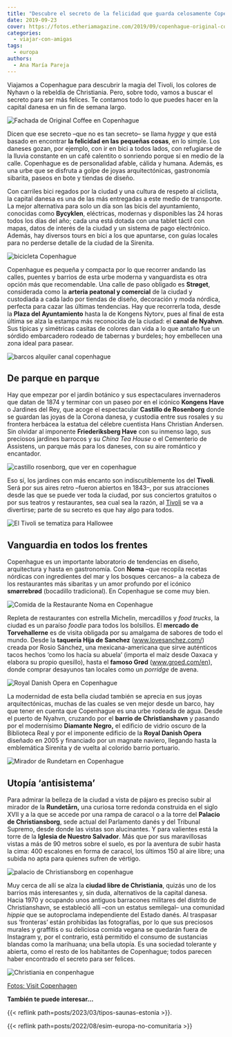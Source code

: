 ```yaml
---
title: "Descubre el secreto de la felicidad que guarda celosamente Copenhague"
date: 2019-09-23
cover: https://fotos.etheriamagazine.com/2019/09/copenhague-original-coffee.jpg
categories: 
  - viajar-con-amigas
tags: 
  - europa
authors: 
  - Ana María Pareja
---
```


Viajamos a Copenhague para descubrir la magia del Tivoli, los colores de Nyhavn o la 
rebeldía de Christiania. Pero, sobre todo, vamos a buscar el secreto para ser más 
felices. Te contamos todo lo que puedes hacer en la capital danesa en un fin de semana 
largo. 

![Fachada de Original Coffee en Copenhague](https://fotos.etheriamagazine.com/2019/09/copenhague-original-coffee.jpg "Original Coffee.")

Dicen que ese secreto –que no es tan secreto– se llama _hygge_ y que está basado en 
encontrar **la felicidad en las pequeñas cosas**, en lo simple. Los daneses gozan, por 
ejemplo, con ir en bici a todos lados, con refugiarse de la lluvia constante en un café 
calentito o sonriendo porque sí en medio de la calle. Copenhague es de personalidad 
afable, cálida y humana. Además, es una urbe que se disfruta a golpe de joyas 
arquitectónicas, gastronomía sibarita, paseos en bote y tiendas de diseño. 

Con carriles bici regados por la ciudad y una cultura de respeto al ciclista, la capital 
danesa es una de las más entregadas a este medio de transporte. La mejor alternativa 
para solo un día son las bicis del ayuntamiento, conocidas como **Bycyklen**, 
eléctricas, modernas y disponibles las 24 horas todos los días del año; cada una está 
dotada con una tablet táctil con mapas, datos de interés de la ciudad y un sistema de 
pago electrónico. Además, hay diversos tours en bici a los que apuntarse, con guías 
locales para no perderse detalle de la ciudad de la Sirenita. 

![bicicleta Copenhague](https://fotos.etheriamagazine.com/2019/09/3-dias-copenhague-en-bici.jpg "La bicicleta es imprescindible en Copenhague.")

Copenhague es pequeña y compacta por lo que recorrer andando las calles, puentes y 
barrios de esta urbe moderna y vanguardista es otra opción más que recomendable. Una 
calle de paso obligado es **Strøget**, considerada como la **arteria peatonal y 
comercial** de la ciudad y custodiada a cada lado por tiendas de diseño, decoración y 
moda nórdica, perfecta para cazar las últimas tendencias. Hay que recorrerla toda, desde 
la **Plaza del Ayuntamiento** hasta la de Kongens Nytorv, pues al final de esta última 
se alza la estampa más reconocida de la ciudad: el **canal de Nyahvn**. Sus típicas y 
simétricas casitas de colores dan vida a lo que antaño fue un sórdido embarcadero 
rodeado de tabernas y burdeles; hoy embellecen una zona ideal para pasear. 

![barcos alquiler canal copenhague](https://fotos.etheriamagazine.com/2019/09/alquilar-barco-copenhague-GoBoat4.jpg "Barcos de alquiler para recorrer el canal.")

## De parque en parque

Hay que empezar por el jardín botánico y sus espectaculares invernaderos que datan de 
1874 y terminar con un paseo por en el icónico **Kongens Have** o Jardines del Rey, que 
acoge el espectacular **Castillo de Rosenborg** donde se guardan las joyas de la Corona 
danesa, y custodia entre sus rosales y su frontera herbácea la estatua del célebre 
cuentista Hans Christian Andersen. Sin olvidar al imponente **Friederiksberg Have** con 
su inmenso lago, sus preciosos jardines barrocos y su _China Tea House_ o el Cementerio 
de Assistens, un parque más para los daneses, con su aire romántico y encantador. 

![castillo rosenborg, que ver en copenhague](https://fotos.etheriamagazine.com/2019/09/copenhague-castillo-Rosenborg.jpg "Castillo de Rosenborg. © Martin Heiberg")

Eso sí, los jardines con más encanto son indiscutiblemente los del **Tivoli**. Será por 
sus aires retro –fueron abiertos en 1843–, por sus atracciones desde las que se puede 
ver toda la ciudad, por sus conciertos gratuitos o por sus teatros y restaurantes, sea 
cual sea la razón, al 
[Tivoli](https://www.tivoligardens.com/en?_ga=2.40356514.1404149184.1568137116-1028718693.1568137116) 
se va a divertirse; parte de su secreto es que hay algo para todos. 

![El Tivoli se tematiza para Hallowee](https://fotos.etheriamagazine.com/2019/09/tivoli-copenhague-halloween.jpg "El Tivoli se tematiza para Halloween y en otras ocasiones especiales del año.")

## Vanguardia en todos los frentes

Copenhague es un importante laboratorio de tendencias en diseño, arquitectura y hasta en 
gastronomía. Con **Noma** –que recopila recetas nórdicas con ingredientes del mar y los 
bosques cercanos– a la cabeza de los restaurantes más sibaritas y un amor profundo por 
el icónico **smørrebrød** (bocadillo tradicional). En Copenhague se come muy bien. 

![Comida de la Restaurante Noma en Copenhague](https://fotos.etheriamagazine.com/2019/09/restaurante-noma-Copenhagen.jpg "Restaurante Noma.")

Repleta de restaurantes con estrella Michelin, mercadillos y _food trucks_, la ciudad es 
un paraíso _foodie_ para todos los bolsillos. El **mercado de Torvehallerne** es de 
visita obligada por su amalgama de sabores de todo el mundo. Desde la **taquería Hija de 
Sanchez** (www.lovesanchez.com/) creada por Rosio Sánchez, una mexicana-americana que 
sirve auténticos tacos hechos ‘como los hacía su abuela’ (importa el maíz desde Oaxaca y 
elabora su propio quesillo), hasta el **famoso Grød** (www.groed.com/en), donde comprar 
desayunos tan locales como un _porridge_ de avena. 

![Royal Danish Opera en Copenhague](https://fotos.etheriamagazine.com/2019/09/copenague-royal-opera.jpg "Royal Danish Opera. © Jens Markus Lindhe")

La modernidad de esta bella ciudad también se aprecia en sus joyas arquitectónicas, 
muchas de las cuales se ven mejor desde un barco, hay que tener en cuenta que Copenhague 
es una urbe rodeada de agua. Desde el puerto de Nyahvn, cruzando por el **barrio de 
Christianshavn** y pasando por el modernísimo **Diamante Negro,** el edificio de vidrio 
oscuro de la Biblioteca Real y por el imponente edificio de la **Royal Danish Opera** 
diseñado en 2005 y financiado por un magnate naviero, llegando hasta la emblemática 
Sirenita y de vuelta al colorido barrio portuario. 

![Mirador de Rundetarn en Copenhague](https://fotos.etheriamagazine.com/2019/09/mirador-Rundetarn.jpg "Mirador de Rundetårn.")

## Utopía ‘antisistema’

Para admirar la belleza de la ciudad a vista de pájaro es preciso subir al mirador de la 
**Rundetårn,** una curiosa torre redonda construida en el siglo XVII y a la que se 
accede por una rampa de caracol o a la torre del **Palacio de Christiansborg**, sede 
actual del Parlamento danés y del Tribunal Supremo, desde donde las vistas son 
alucinantes. Y para valientes está la torre de la **Iglesia de Nuestro Salvador**. Más 
que por sus maravillosas vistas a más de 90 metros sobre el suelo, es por la aventura de 
subir hasta la cima: 400 escalones en forma de caracol, los últimos 150 al aire libre; 
una subida no apta para quienes sufren de vértigo. 

![palacio de Christiansborg en copenhague](https://fotos.etheriamagazine.com/2019/09/copenague-palacio-Christiansborg.jpg "Palacio de Christiansborg.")

Muy cerca de allí se alza la **ciudad libre de Christiania**, quizás uno de los barrios 
más interesantes y, sin duda, alternativos de la capital danesa. Hacia 1970 y ocupando 
unos antiguos barracones militares del distrito de Christianshavn, se estableció allí 
–con un estatus semilegal– una comunidad _hippie_ que se autoproclama independiente del 
Estado danés. Al traspasar sus ‘fronteras’ están prohibidas las fotografías, por lo que 
sus preciosos murales y graffitis o su deliciosa comida vegana se quedarán fuera de 
Instagram y, por el contrario, está permitido el consumo de sustancias blandas como la 
marihuana; una bella utopía. Es una sociedad tolerante y abierta, como el resto de los 
habitantes de Copenhague; todos parecen haber encontrado el secreto para ser felices. 

![Christiania en conpenhague](https://fotos.etheriamagazine.com/2019/09/comunidad-hippie-Christiania.jpg "Christiania. © Peter Holliday")

[Fotos: Visit Copenhagen](http://www.visitcopenhagen.com/) 

**También te puede interesar...** 

{{< reflink path=posts/2023/03/tipos-saunas-estonia >}}. 

{{< reflink path=posts/2022/08/esim-europa-no-comunitaria >}}

